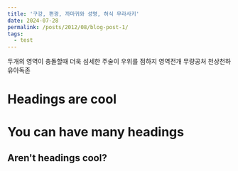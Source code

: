 ```yaml
---
title: '구강, 편광, 까마귀와 성명, 허식 무라사키'
date: 2024-07-28
permalink: /posts/2012/08/blog-post-1/
tags:
  - test
---
```


두개의 영역이 충돌할때 더욱 섬세한 주술이 우위를 점하지 영역전개 무량공처 천상천하 유아독존 

Headings are cool
======

You can have many headings
======

Aren't headings cool?
------  